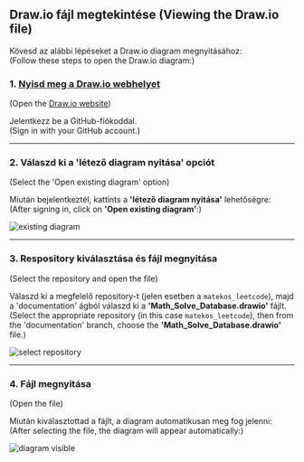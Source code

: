 ## Draw.io fájl megtekintése (Viewing the Draw.io file)

Kövesd az alábbi lépéseket a Draw.io diagram megnyitásához:  
(Follow these steps to open the Draw.io diagram:)

### 1. [Nyisd meg a Draw.io webhelyet](https://app.diagrams.net/)  
(Open the [Draw.io website](https://app.diagrams.net/))

Jelentkezz be a GitHub-fiókoddal.  
(Sign in with your GitHub account.)

---

### 2. Válaszd ki a 'létező diagram nyitása' opciót  
(Select the 'Open existing diagram' option)

Miután bejelentkeztél, kattints a **'létező diagram nyitása'** lehetőségre:  
(After signing in, click on **'Open existing diagram'**:)

![existing diagram](https://github.com/user-attachments/assets/89fabd99-fa7f-4a9d-86d8-23b530f421ee)

---

### 3. Respository kiválasztása és fájl megnyitása  
(Select the repository and open the file)

Válaszd ki a megfelelő repository-t (jelen esetben a `matekos_leetcode`), majd a 'documentation' ágból válaszd ki a **'Math_Solve_Database.drawio'** fájlt.  
(Select the appropriate repository (in this case `matekos_leetcode`), then from the 'documentation' branch, choose the **'Math_Solve_Database.drawio'** file.)

![select repository](https://github.com/user-attachments/assets/f008e8bf-05ba-4f4c-9e36-a359062febdb)

---

### 4. Fájl megnyitása  
(Open the file)

Miután kiválasztottad a fájlt, a diagram automatikusan meg fog jelenni:  
(After selecting the file, the diagram will appear automatically:)

![diagram visible](https://github.com/user-attachments/assets/6fd469f7-4029-42bd-8ed5-aafd3cf5d3bc)
